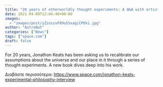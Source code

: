 ```yaml
---
title: "20 years of otherworldly thought experiments: A Q&A with artist Jonathon Keats"
date: 2021-04-09T12:04:40+00:00
images:
  - "images/post/yZzoszvF89u5SxagiCP6ki.jpg"
author: "AstroBot"
categories: ["News"]
tags: ["space.com"]
draft: false
---
```


For 20 years, Jonathon Keats has been asking us to recalibrate our assumptions about the universe and our place in it through a series of thought experiments. A new book dives deep into his work. 

Διαβάστε περισσότερα: https://www.space.com/jonathon-keats-experimental-philosophy-interview
